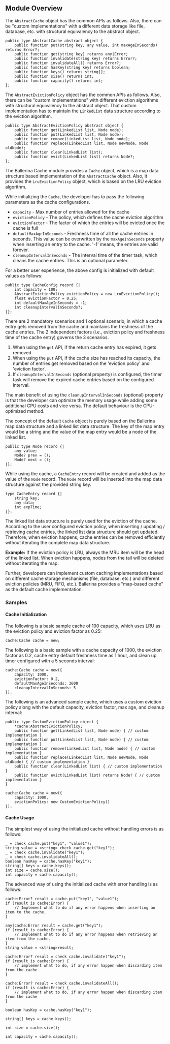 ## Module Overview

The `AbstractCache` object has the common APIs as follows. Also, there can be "custom implementations" with a different data storage like file, database, etc. with structural equivalency to the abstract object.

```ballerina
public type AbstractCache abstract object {
    public function put(string key, any value, int maxAgeInSeconds) returns Error?;
    public function get(string key) returns any|Error;
    public function invalidate(string key) returns Error?;
    public function invalidateAll() returns Error?;
    public function hasKey(string key) returns boolean;
    public function keys() returns string[];
    public function size() returns int;
    public function capacity() returns int;
};
```

The `AbstractEvictionPolicy` object has the common APIs as follows. Also, there can be "custom implementations" with different eviction algorithms with structural equivalency to the abstract object. That custom implementation has to maintain the `LinkedList` data structure according to the eviction algorithm.

```ballerina
public type AbstractEvictionPolicy abstract object {
    public function get(LinkedList list, Node node);
    public function put(LinkedList list, Node node);
    public function remove(LinkedList list, Node node);
    public function replace(LinkedList list, Node newNode, Node oldNode);
    public function clear(LinkedList list);
    public function evict(LinkedList list) returns Node?;
};
```

The Ballerina Cache module provides a `Cache` object, which is a map data structure based implementation of the `AbstractCache` object. Also, it provides the `LruEvictionPolicy` object, which is based on the LRU eviction algorithm.

While initializing the `Cache`, the developer has to pass the following parameters as the cache configurations.
- `capacity` - Max number of entries allowed for the cache
- `evictionPolicy` - The policy, which defines the cache eviction algorithm
- `evictionFactor` - The factor of which the entries will be evicted once the cache is full
- `defaultMaxAgeInSeconds` - Freshness time of all the cache entries in seconds. This value can be overwritten by the `maxAgeInSeconds` property when inserting an entry to the cache. '-1' means, the entries are valid forever.
- `cleanupIntervalInSeconds` - The interval time of the timer task, which cleans the cache entries. This is an optional parameter.

For a better user experience, the above config is initialized with default values as follows:

```ballerina
public type CacheConfig record {|
    int capacity = 100;
    AbstractEvictionPolicy evictionPolicy = new LruEvictionPolicy();
    float evictionFactor = 0.25;
    int defaultMaxAgeInSeconds = -1;
    int cleanupIntervalInSeconds?;
|};
```

There are 2 mandatory scenarios and 1 optional scenario, in which a cache entry gets removed from the cache and maintains the freshness of the cache entries. The 2 independent factors (i.e., eviction policy and freshness time of the cache entry) governs the 3 scenarios.

1. When using the `get` API, if the return cache entry has expired, it gets removed.
2. When using the `put` API, if the cache size has reached its capacity, the number of entries get removed based on the 'eviction policy' and 'eviction factor'.
3. If `cleanupIntervalInSeconds` (optional property) is configured, the timer task will remove the expired cache entries based on the configured interval.

The main benefit of using the `cleanupIntervalInSeconds` (optional) property is that the developer can optimize the memory usage while adding some additional CPU costs and vice versa. The default behaviour is the CPU-optimized method.

The concept of the default `Cache` object is purely based on the Ballerina map data structure and a linked list data structure. The key of the map entry would be a string and the value of the map entry would be a node of the linked list.

```ballerina
public type Node record {|
    any value;
    Node? prev = ();
    Node? next = ();
|};
```

While using the cache, a `CacheEntry` record will be created and added as the value of the `Node` record. The `Node` record will be inserted into the map data structure against the provided string key.

```ballerina
type CacheEntry record {|
    string key;
    any data;
    int expTime;
|};
```

The linked list data structure is purely used for the eviction of the cache. According to the user configured eviction policy, when inserting / updating / retrieving cache entries, the linked list data structure should get updated. Therefore, when eviction happens, cache entries can be removed efficiently without iterating the complete map data structure.

**Example:** If the eviction policy is LRU, always the MRU item will be the head of the linked list. When eviction happens, nodes from the tail will be deleted without iterating the map.

Further, developers can implement custom caching implementations based on different cache storage mechanisms (file, database. etc.) and different eviction policies (MRU, FIFO, etc.). Ballerina provides a "map-based cache" as the default cache implementation.

### Samples

#### Cache Initialization

The following is a basic sample cache of 100 capacity, which uses LRU as the eviction policy and eviction factor as 0.25:
```ballerina
cache:Cache cache = new;
```

The following is a basic sample with a cache capacity of 1000, the eviction factor as 0.2, cache entry default freshness time as 1 hour, and clean up timer configured with a 5 seconds interval:
```ballerina
cache:Cache cache = new({
    capacity: 1000,
    evictionFactor: 0.2,
    defaultMaxAgeInSeconds: 3600
    cleanupIntervalInSeconds: 5
});
```

The following is an advanced sample cache, which uses a custom eviction policy along with the default capacity, eviction factor, max age, and cleanup interval:
```ballerina
public type CustomEvictionPolicy object {
    *cache:AbstractEvictionPolicy;
    public function get(LinkedList list, Node node) { // custom implementation }
    public function put(LinkedList list, Node node) { // custom implementation }
    public function remove(LinkedList list, Node node) { // custom implementation }
    public function replace(LinkedList list, Node newNode, Node oldNode) { // custom implementation }
    public function clear(LinkedList list) { // custom implementation }
    public function evict(LinkedList list) returns Node? { // custom implementation }
}

cache:Cache cache = new({
    capacity: 1000,
    evictionPolicy: new CustomEvictionPolicy()
});
```

#### Cache Usage

The simplest way of using the initialized cache without handling errors is as follows:
```ballerina
_ = check cache.put("key1", "value1");
string value = <string> check cache.get("key1");
_ = check cache.invalidate("key1");
_ = check cache.invalidateAll();
boolean hasKey = cache.hasKey("key1");
string[] keys = cache.keys();
int size = cache.size();
int capacity = cache.capacity();
```

The advanced way of using the initialized cache with error handling is as follows:
```ballerina
cache:Error? result = cache.put("key1", "value1");
if (result is cache:Error) {
    // Implement what to do if any error happens when inserting an item to the cache.
}

any|cache:Error result = cache.get("key1");
if (result is cache:Error) {
    // Implement what to do if any error happens when retrieving an item from the cache.
}
string value = <string>result;

cache:Error? result = check cache.invalidate("key1");
if (result is cache:Error) {
    // implement what to do, if any error happen when discarding item from the cache
}

cache:Error? result = check cache.invalidateAll();
if (result is cache:Error) {
    // implement what to do, if any error happen when discarding item from the cache
}

boolean hasKey = cache.hasKey("key1");

string[] keys = cache.keys();

int size = cache.size();

int capacity = cache.capacity();
```
